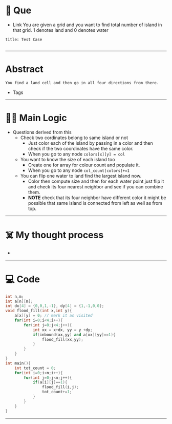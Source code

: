 # 🧩 Que
- Link
You are given a grid and you want to find total number of island in that grid. 1 denotes land and 0 denotes water
```ad-question
title: Test Case


```

---
# Abstract
```ad-abstract
You find a land cell and then go in all four directions from there.
```

- Tags 
--- 
# 🕵️‍♂️ Main Logic
- Questions derived from this
	- Check two cordinates belong to same island or not
		- Just color each of the island by passing in a color and then check if the two coordinates have the same color.
		- When you go to any node `colors[x][y] = col`
	- You want to know the size of each island too
		- Create one for array for colour count and populate it.
		- When you go to any node `col_count[colors]+=1`
	- You can flip one water to land find the largest island now.
		- Color then compute size and then for each water point just flip it and check its four nearest neighbor and see if you can combine them.
		- **NOTE** check that its four neighbor have different color it might be possible that same island is connected from left as well as from top.


---
# ☠️ My thought process
- 
---

# 💻 Code
```cpp
int n,m;
int a[n][m];
int dx[4] = {0,0,1,-1}, dy[4] = {1,-1,0,0};
void flood_fill(int x,int y){
	a[x][y] = 0; // mark it as visited
	for(int i=0;i<4;i++){
		for(int j=0;j<4;j++){
			int xx = x+dx, yy = y +dy;
			if(inbound(xx,yy) and a[xx][yy]==1){
				flood_fill(xx,yy);
			}
		}
	}
}
int main(){
	int tot_count = 0;
	for(int i=0;i<n;i++){
		for(int j=0;j<m;j++){
			if(a[i][j]==1){
				flood_fill(i,j);
				tot_count+=1;
			}
		}
	}
}
```
---
